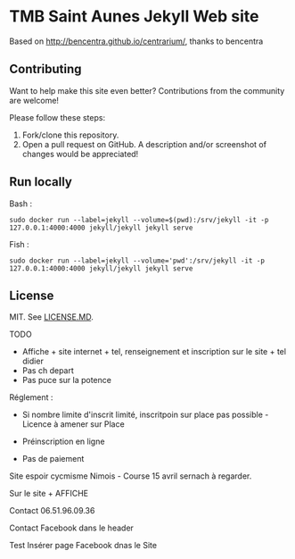 # TMB Saint Aunes Jekyll Web site

Based on http://bencentra.github.io/centrarium/, thanks to bencentra

## Contributing

Want to help make this site even better? Contributions from the community are welcome!

Please follow these steps:

1. Fork/clone this repository.
3. Open a pull request on GitHub. A description and/or screenshot of changes would be appreciated!

## Run locally

Bash : 

`sudo docker run --label=jekyll --volume=$(pwd):/srv/jekyll -it -p 127.0.0.1:4000:4000 jekyll/jekyll jekyll serve`

Fish : 

`sudo docker run --label=jekyll --volume='pwd':/srv/jekyll -it -p 127.0.0.1:4000:4000 jekyll/jekyll jekyll serve`

## License

MIT. See [LICENSE.MD](https://github.com/tgirard12/tmbsa/blob/master/LICENSE.md).



TODO 
- Affiche + site internet + tel, renseignement et inscription sur le site + tel didier
- Pas ch depart
- Pas puce sur la potence

Réglement : 
- Si nombre limite d'inscrit limité, inscritpoin sur place pas possible
-Licence à amener sur Place


- Préinscription en ligne
- Pas de paiement

Site espoir cycmisme Nimois - Course 15 avril sernach à regarder.

Sur le site + AFFICHE

Contact 06.51.96.09.36

Contact Facebook dans le header

Test Insérer page Facebook dnas le Site
